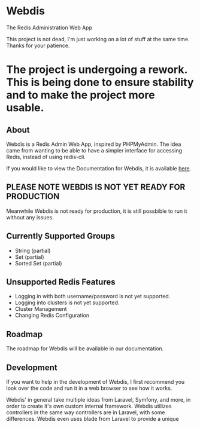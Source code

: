 # Webdis

The Redis Administration Web App

This project is not dead, I'm just working on a lot of stuff at the same time. Thanks for your patience.

# The project is undergoing a rework. This is being done to ensure stability and to make the project more usable.

## About

Webdis is a Redis Admin Web App, inspired by PHPMyAdmin. The idea came from wanting to be able to have a simpler interface for accessing Redis, instead of using redis-cli.

If you would like to view the Documentation for Webdis, it is available [here](https://elijahcruz12.gitbook.io/webdis-documentation/).

## PLEASE NOTE WEBDIS IS NOT YET READY FOR PRODUCTION

Meanwhile Webdis is not ready for production, it is still possbible to run it without any issues.

## Currently Supported Groups

- String (partial)
- Set (partial)
- Sorted Set (partial)

## Unsupported Redis Features

- Logging in with both username/password is not yet supported.
- Logging into clusters is not yet supported.
- Cluster Management
- Changing Redis Configuration

## Roadmap

The roadmap for Webdis will be available in our documentation.

## Development

If you want to help in the development of Webdis, I first recommend you look over the code and run it in a web browser to see how it works.

Webdis' in general take multiple ideas from Laravel, Symfony, and more, in order to create it's own custom internal framework. Webdis utilizes controllers in the same way controllers are in Laravel, with some differences. Webdis even uses blade from Laravel to provide a unique
